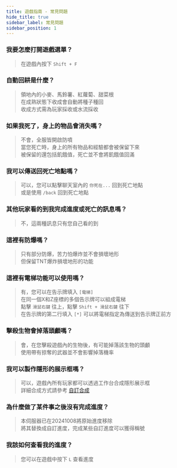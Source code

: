 ```yaml
---
title: 遊戲指南 - 常見問題
hide_title: true
sidebar_label: 常見問題
sidebar_position: 1
---
```


### 我要怎麼打開遊戲選單？
> 在遊戲內按下 `Shift + F`

### 自動回耕是什麼？
> 領地內的小麥、馬鈴薯、紅蘿蔔、甜菜根  
> 在成熟狀態下收成會自動將種子種回  
> 收成方式需為玩家採收或水流採收

### 如果我死了，身上的物品會消失嗎？
> 不會，全服皆開啟防噴  
> 當您死亡時，身上的所有物品和經驗都會被保留下來  
> 被保留的還包括飢餓值，死亡並不會將飢餓值回滿

### 我可以傳送回死亡地點嗎？
> 可以，您可以點擊聊天室內的 `你死在...` 回到死亡地點  
> 或是使用 `/back` 回到死亡地點

### 其他玩家看的到我完成進度或死亡的訊息嗎？
> 不，這兩種訊息只有您自己看的到

### 這裡有防爆嗎？
> 只有部分防爆，苦力怕爆炸並不會損壞地形  
> 但保留TNT爆炸損壞地形的功能

### 這裡有電梯功能可以使用嗎？
> 有，您可以在告示牌填入 `[電梯]`  
> 在同一個X和Z座標的多個告示牌可以組成電梯  
> 點擊 `滑鼠右鍵` 往上，點擊 `Shift + 滑鼠右鍵` 往下  
> 在告示牌的第二行填入 `[*]` 可以將電梯指定為傳送到告示牌正前方

### 擊殺生物會掉落頭顱嗎？
> 會，在您擊殺遊戲內的生物後，有可能掉落該生物的頭顱  
> 使用帶有掠奪的武器並不會影響掉落機率

### 我可以製作隱形的展示框嗎？
> 可以，遊戲內所有玩家都可以透過工作台合成隱形展示框  
> 詳細合成方式請參考 [⁠自訂合成](/recipes)

### 為什麼做了某件事之後沒有完成進度？
> 本伺服器已在20241008將原始進度移除  
> 將其替換成自訂進度，完成某些自訂進度可以獲得稱號

### 我該如何查看我的進度？
> 您可以在遊戲中按下 `L` 查看進度
